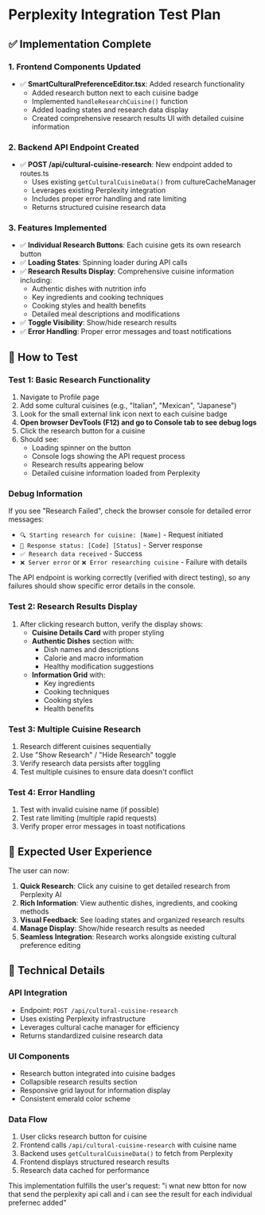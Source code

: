 # Perplexity Integration Test Plan

## ✅ Implementation Complete

### 1. **Frontend Components Updated**
- ✅ **SmartCulturalPreferenceEditor.tsx**: Added research functionality
  - Added research button next to each cuisine badge
  - Implemented `handleResearchCuisine()` function
  - Added loading states and research data display
  - Created comprehensive research results UI with detailed cuisine information

### 2. **Backend API Endpoint Created**
- ✅ **POST /api/cultural-cuisine-research**: New endpoint added to routes.ts
  - Uses existing `getCulturalCuisineData()` from cultureCacheManager
  - Leverages existing Perplexity integration
  - Includes proper error handling and rate limiting
  - Returns structured cuisine research data

### 3. **Features Implemented**
- ✅ **Individual Research Buttons**: Each cuisine gets its own research button
- ✅ **Loading States**: Spinning loader during API calls
- ✅ **Research Results Display**: Comprehensive cuisine information including:
  - Authentic dishes with nutrition info
  - Key ingredients and cooking techniques
  - Cooking styles and health benefits
  - Detailed meal descriptions and modifications
- ✅ **Toggle Visibility**: Show/hide research results
- ✅ **Error Handling**: Proper error messages and toast notifications

## 🧪 How to Test

### **Test 1: Basic Research Functionality**
1. Navigate to Profile page
2. Add some cultural cuisines (e.g., "Italian", "Mexican", "Japanese")
3. Look for the small external link icon next to each cuisine badge
4. **Open browser DevTools (F12) and go to Console tab to see debug logs**
5. Click the research button for a cuisine
6. Should see:
   - Loading spinner on the button
   - Console logs showing the API request process
   - Research results appearing below
   - Detailed cuisine information loaded from Perplexity

### **Debug Information**
If you see "Research Failed", check the browser console for detailed error messages:
- `🔍 Starting research for cuisine: [Name]` - Request initiated
- `📡 Response status: [Code] [Status]` - Server response
- `✅ Research data received` - Success
- `❌ Server error` or `❌ Error researching cuisine` - Failure with details

The API endpoint is working correctly (verified with direct testing), so any failures should show specific error details in the console.

### **Test 2: Research Results Display**
1. After clicking research button, verify the display shows:
   - **Cuisine Details Card** with proper styling
   - **Authentic Dishes** section with:
     - Dish names and descriptions
     - Calorie and macro information
     - Healthy modification suggestions
   - **Information Grid** with:
     - Key ingredients
     - Cooking techniques  
     - Cooking styles
     - Health benefits

### **Test 3: Multiple Cuisine Research**
1. Research different cuisines sequentially
2. Use "Show Research" / "Hide Research" toggle
3. Verify research data persists after toggling
4. Test multiple cuisines to ensure data doesn't conflict

### **Test 4: Error Handling**
1. Test with invalid cuisine name (if possible)
2. Test rate limiting (multiple rapid requests)
3. Verify proper error messages in toast notifications

## 🎯 Expected User Experience

The user can now:
1. **Quick Research**: Click any cuisine to get detailed research from Perplexity AI
2. **Rich Information**: View authentic dishes, ingredients, and cooking methods
3. **Visual Feedback**: See loading states and organized research results  
4. **Manage Display**: Show/hide research results as needed
5. **Seamless Integration**: Research works alongside existing cultural preference editing

## 🔧 Technical Details

### **API Integration**
- Endpoint: `POST /api/cultural-cuisine-research`
- Uses existing Perplexity infrastructure
- Leverages cultural cache manager for efficiency
- Returns standardized cuisine research data

### **UI Components**
- Research button integrated into cuisine badges
- Collapsible research results section
- Responsive grid layout for information display
- Consistent emerald color scheme

### **Data Flow**
1. User clicks research button for cuisine
2. Frontend calls `/api/cultural-cuisine-research` with cuisine name
3. Backend uses `getCulturalCuisineData()` to fetch from Perplexity
4. Frontend displays structured research results
5. Research data cached for performance

This implementation fulfills the user's request: "i wnat new btton for now that send the perplexity api call and i can see the result for each individual prefernec added"